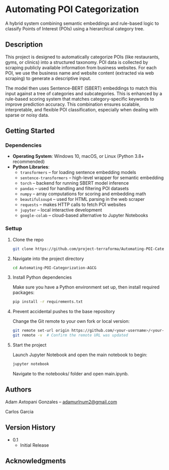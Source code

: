 # Automating POI Categorization

A hybrid system combining semantic embeddings and rule-based logic to classify Points of Interest (POIs) using a hierarchical category tree.

## Description

This project is designed to automatically categorize POIs (like restaurants, gyms, or clinics) into a structured taxonomy. POI data is collected by scraping publicly available information from business websites. For each POI, we use the business name and website content (extracted via web scraping) to generate a descriptive input.

The model then uses Sentence-BERT (SBERT) embeddings to match this input against a tree of categories and subcategories. This is enhanced by a rule-based scoring system that matches category-specific keywords to improve prediction accuracy. This combination ensures scalable, interpretable, and flexible POI classification, especially when dealing with sparse or noisy data.

## Getting Started

### Dependencies

- **Operating System**: Windows 10, macOS, or Linux (Python 3.8+ recommended)
- **Python Libraries**:
  - `transformers` – for loading sentence embedding models
  - `sentence-transformers` – high-level wrapper for semantic embedding
  - `torch` – backend for running SBERT model inference
  - `pandas` – used for handling and filtering POI datasets
  - `numpy` – array computations for scoring and embedding math
  - `beautifulsoup4` – used for HTML parsing in the web scraper
  - `requests` – makes HTTP calls to fetch POI websites
  - `jupyter` – local interactive development
  - `google-colab` – cloud-based alternative to Jupyter Notebooks
 
### Settup
1. Clone the repo
   ```sh
   git clone https://github.com/project-terraforma/Automating-POI-Categorization-AGCG.git
   ```
2. Navigate into the project directory
   ```sh
   cd Automating-POI-Categorization-AGCG
   ```
3. Install Python dependencies

   Make sure you have a Python environment set up, then install required packages:
   ```sh
   pip install -r requirements.txt
   ```
5. Prevent accidental pushes to the base repository

   Change the Git remote to your own fork or local version:
   ```sh
   git remote set-url origin https://github.com/<your-username>/<your-repo-name>.git
   git remote -v  # Confirm the remote URL was updated
   ```
8. Start the project

   Launch Jupyter Notebook and open the main notebook to begin:
   ```sh
   jupyter notebook
   ```

   Navigate to the notebooks/ folder and open main.ipynb.

## Authors

Adam Axtopani Gonzales – adamurlnum2@gmail.com

Carlos Garcia

## Version History

* 0.1
    * Initial Release


## Acknowledgments
